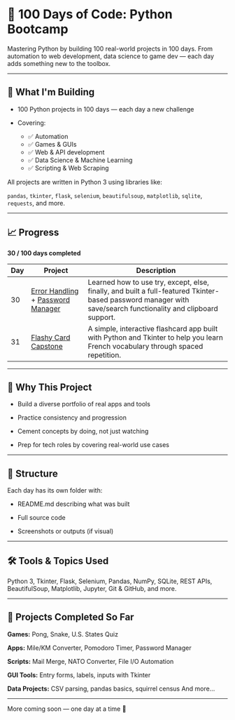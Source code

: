# 💯 100 Days of Code: Python Bootcamp
Mastering Python by building 100 real-world projects in 100 days. From automation to web development, data science to game dev — each day adds something new to the toolbox.

-------------
## 🚀 What I'm Building
- 100 Python projects in 100 days — each day a new challenge

- Covering:
  - ✅ Automation
  - ✅ Games & GUIs
  - ✅ Web & API development
  - ✅ Data Science & Machine Learning
  - ✅ Scripting & Web Scraping

All projects are written in Python 3 using libraries like:

```pandas```, ```tkinter```, ```flask```, ```selenium```, ```beautifulsoup```, ```matplotlib```, ```sqlite```, ```requests```, and more.

-----------
## 📈 Progress
**30 / 100 days completed**

| **Day**	 | **Project**	                                                                                      |**Description**|
|----------|---------------------------------------------------------------------------------------------------|---------------|
| 30	      | [Error Handling](day-30/README.md) + [Password Manager](day-29-password-manager-start/README.md)	 |Learned how to use try, except, else, finally, and built a full-featured Tkinter-based password manager with save/search functionality and clipboard support.|
| 31	      | [Flashy Card Capstone](day-31-flash-card-project-start/README.md) |A simple, interactive flashcard app built with Python and Tkinter to help you learn French vocabulary through spaced repetition.|
----------------
## 🧠 Why This Project
- Build a diverse portfolio of real apps and tools

- Practice consistency and progression

- Cement concepts by doing, not just watching

- Prep for tech roles by covering real-world use cases

------------
## 📁 Structure
Each day has its own folder with:

- README.md describing what was built

- Full source code

- Screenshots or outputs (if visual)

--------------
## 🛠️ Tools & Topics Used
Python 3, Tkinter, Flask, Selenium, Pandas, NumPy, SQLite, REST APIs, BeautifulSoup, Matplotlib, Jupyter, Git & GitHub, and more.

------------
## 📌 Projects Completed So Far
**Games:** Pong, Snake, U.S. States Quiz

**Apps:** Mile/KM Converter, Pomodoro Timer, Password Manager

**Scripts:** Mail Merge, NATO Converter, File I/O Automation

**GUI Tools:** Entry forms, labels, inputs with Tkinter

**Data Projects:** CSV parsing, pandas basics, squirrel census
And more...

----------------
More coming soon — one day at a time 💪